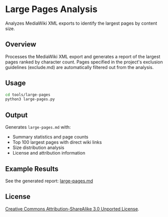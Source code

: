 # Large Pages Analysis

Analyzes MediaWiki XML exports to identify the largest pages by content size.

## Overview

Processes the MediaWiki XML export and generates a report of the largest pages ranked by character count. Pages specified in the project's exclusion guidelines (exclude.md) are automatically filtered out from the analysis.

## Usage

```bash
cd tools/large-pages
python3 large-pages.py
```

## Output

Generates `large-pages.md` with:
- Summary statistics and page counts
- Top 100 largest pages with direct wiki links
- Size distribution analysis
- License and attribution information

## Example Results

See the generated report: [large-pages.md](large-pages.md)

## License

[Creative Commons Attribution-ShareAlike 3.0 Unported License](https://creativecommons.org/licenses/by-sa/3.0/).
